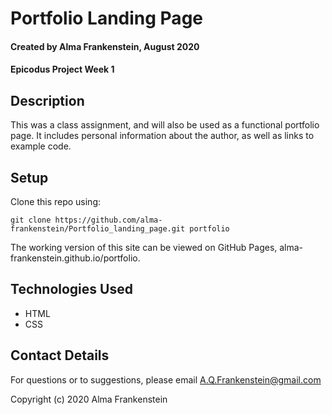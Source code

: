 # Portfolio Landing Page

#### Created by Alma Frankenstein, August 2020
#### Epicodus Project Week 1

## Description

This was a class assignment, and will also be used as a functional portfolio page. It includes personal information about the author, as well as links to example code.

## Setup

Clone this repo using:

```git clone https://github.com/alma-frankenstein/Portfolio_landing_page.git portfolio```

The working version of this site can be viewed on GitHub Pages, alma-frankenstein.github.io/portfolio.

## Technologies Used

* HTML
* CSS

## Contact Details

For questions or to suggestions, please email A.Q.Frankenstein@gmail.com


Copyright (c) 2020 Alma Frankenstein